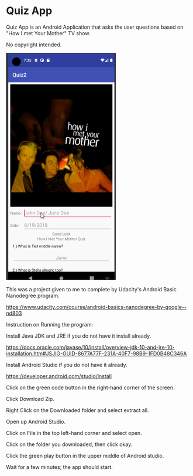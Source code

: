 # Quiz App

Quiz App is an Android Application that asks the user questions based on "How I met Your Mother" TV show.

 No copyright intended.
 
 
 <img src='https://github.com/sgm28/Quiz/blob/master/gif/QuizApp.gif' title='Quiz app walkthrough' width=300 alt='Quiz App walkthrough' />
 

This was a project given to me to complete by Udacity's Android Basic Nanodegree program.


https://www.udacity.com/course/android-basics-nanodegree-by-google--nd803

Instruction on Running the program:

Install Java JDK and JRE if you do not have it install already.

https://docs.oracle.com/javase/10/install/overview-jdk-10-and-jre-10-installation.htm#JSJIG-GUID-8677A77F-231A-40F7-98B9-1FD0B48C346A

Install Android Studio if you do not have it already.

https://developer.android.com/studio/install

Click on the green code button in the right-hand corner of the screen.

Click Download Zip.

Right Click on the Downloaded folder and select extract all.

Open up Android Studio.

Click on File in the top left-hand corner and select open.

Click on the folder you downloaded, then click okay.

Click the green play button in the upper middle of Android studio.

Wait for a few minutes; the app should start.
